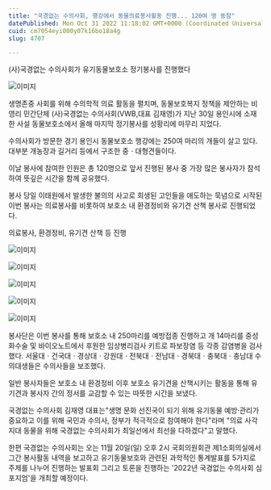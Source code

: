 ```yaml
---
title: "국경없는 수의사회, 행강에서 동물의료봉사활동 진행... 120여 명 동참"
datePublished: Mon Oct 31 2022 11:18:02 GMT+0000 (Coordinated Universal Time)
cuid: cm7054eyi000y07k16bo18a4g
slug: 4707

---
```



(사)국경없는 수의사회가 유기동물보호소 정기봉사를 진행했다

![이미지](https://cdn.hashnode.com/res/hashnode/image/upload/v1739257677805/b12fc362-1519-4cc2-bbe1-03c110e793c4.jpeg)

생명존중 사회를 위해 수의학적 의료 활동을 펼치며, 동물보호복지 정책을 제안하는 비영리 민간단체 (사)국경없는 수의사회(VWB,대표 김재영)가 지난 30일 용인시에 소재한 사설 동물보호소에서 올해 마지막 정기봉사를 성황리에 마무리 지었다.

수의사회가 방문한 경기 용인시 동물보호소 행강에는 250여 마리의 개들이 살고 있다. 대부분 개농장과 길거리 등에서 구조한 중ㆍ대형견들이다.

이날 봉사에 참여한 인원은 총 120명으로 앞서 진행된 봉사 중 가장 많은 봉사자가 참석하여 뜻깊은 시간을 함께 공유했다.

봉사 당일 이태원에서 발생한 불의의 사고로 희생된 고인들을 애도하는 묵념으로 시작된 이번 봉사는 의료봉사를 비롯하여 보호소 내 환경정비와 유기견 산책 봉사로 진행되었다.

의료봉사, 환경정비, 유기견 산책 등 진행

![이미지](https://cdn.hashnode.com/res/hashnode/image/upload/v1739257679777/85b82f28-bdc1-43b4-baca-432c564c763d.jpeg)

![이미지](https://cdn.hashnode.com/res/hashnode/image/upload/v1739257681842/f08ac3a8-9832-4feb-ae87-9b1a351ca0fd.jpeg)

![이미지](https://cdn.hashnode.com/res/hashnode/image/upload/v1739257684052/de42c344-e915-48a2-849d-d55168833d09.jpeg)

![이미지](https://cdn.hashnode.com/res/hashnode/image/upload/v1739257686411/20f4bb42-6b82-48c5-af85-955ea1a4cec8.jpeg)

![이미지](https://cdn.hashnode.com/res/hashnode/image/upload/v1739257688882/9c6f78d3-d46f-480b-9662-7f345a4b08d6.jpeg)

봉사단은 이번 봉사를 통해 보호소 내 250마리를 예방접종 진행하고 개 14마리를 중성화수술 및 바이오노트에서 후원한 임상병리검사 키트로 파보장염 등 각종 감염병을 검사했다. 서울대ㆍ건국대ㆍ경상대ㆍ강원대ㆍ전북대ㆍ전남대ㆍ경북대ㆍ충북대ㆍ충남대 수의대생들은 수의사들을 보조했다.

일반 봉사자들은 보호소 내 환경정비 이후 보호소 유기견을 산책시키는 활동을 통해 유기견과 봉사자 간의 정서를 교감할 수 있는 따뜻한 시간을 보냈다.

국경없는 수의사회 김재영 대표는"생명 문화 선진국이 되기 위해 유기동물 예방·관리가 중요하고 이를 위해 국민과 수의사, 정부가 적극적으로 참여해야 한다"라며 "의료 사각지대 동물을 위해 국경없는 수의사회가 최일선에서 최선을 다하겠다"고 말했다.

한편 국경없는 수의사회는 오는 11월 20일(일) 오후 2시 국회의원회관 제1소회의실에서 그간 봉사활동 내역을 보고하고 유기동물보호와 관련된 과학적인 통계발표를 5가지로 주제를 나누어 진행하는 발표회 그리고 토론을 진행하는 '2022년 국경없는 수의사회 심포지엄'을 개최할 예정이다.